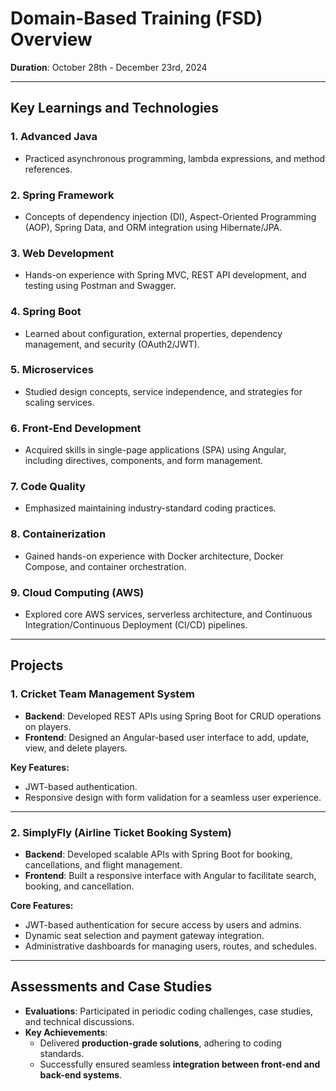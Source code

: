 # Domain-Based Training (FSD) Overview  
**Duration**: October 28th - December 23rd, 2024  

---

## **Key Learnings and Technologies**  



### **1. Advanced Java**  
+ Practiced asynchronous programming, lambda expressions, and method references.  

### **2. Spring Framework**  
+ Concepts of dependency injection (DI), Aspect-Oriented Programming (AOP), Spring Data, and ORM integration using Hibernate/JPA.  

### **3. Web Development**  
+ Hands-on experience with Spring MVC, REST API development, and testing using Postman and Swagger.  

### **4. Spring Boot**  
+ Learned about configuration, external properties, dependency management, and security (OAuth2/JWT).  

### **5. Microservices**  
+ Studied design concepts, service independence, and strategies for scaling services.  

### **6. Front-End Development**  
+ Acquired skills in single-page applications (SPA) using Angular, including directives, components, and form management.  

### **7. Code Quality**  
+ Emphasized maintaining industry-standard coding practices.  

### **8. Containerization**  
+ Gained hands-on experience with Docker architecture, Docker Compose, and container orchestration.  

### **9. Cloud Computing (AWS)**  
+ Explored core AWS services, serverless architecture, and Continuous Integration/Continuous Deployment (CI/CD) pipelines.  

---

## **Projects**  

### **1. Cricket Team Management System**  
+ **Backend**: Developed REST APIs using Spring Boot for CRUD operations on players.  
+ **Frontend**: Designed an Angular-based user interface to add, update, view, and delete players.  

**Key Features:**  
+ JWT-based authentication.  
+ Responsive design with form validation for a seamless user experience.  

---

### **2. SimplyFly (Airline Ticket Booking System)**  
+ **Backend**: Developed scalable APIs with Spring Boot for booking, cancellations, and flight management.  
+ **Frontend**: Built a responsive interface with Angular to facilitate search, booking, and cancellation.  

**Core Features:**  
+ JWT-based authentication for secure access by users and admins.  
+ Dynamic seat selection and payment gateway integration.  
+ Administrative dashboards for managing users, routes, and schedules.  

---

## **Assessments and Case Studies**  

+ **Evaluations**: Participated in periodic coding challenges, case studies, and technical discussions.  
+ **Key Achievements**:  
  - Delivered **production-grade solutions**, adhering to coding standards.  
  - Successfully ensured seamless **integration between front-end and back-end systems**.  



